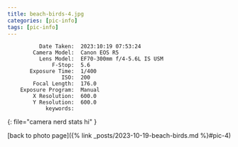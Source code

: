 ```yaml
---
title: beach-birds-4.jpg
categories: [pic-info]
tags: [pic-info]
---
```


```text
          Date Taken:  2023:10:19 07:53:24
        Camera Model:  Canon EOS R5
          Lens Model:  EF70-300mm f/4-5.6L IS USM
              F-Stop:  5.6
       Exposure Time:  1/400
                 ISO:  200
        Focal Length:  176.0
    Exposure Program:  Manual
        X Resolution:  600.0
        Y Resolution:  600.0
            keywords:  
```
{: file="camera nerd stats hi" }

[back to photo page]({% link _posts/2023-10-19-beach-birds.md %}#pic-4)

